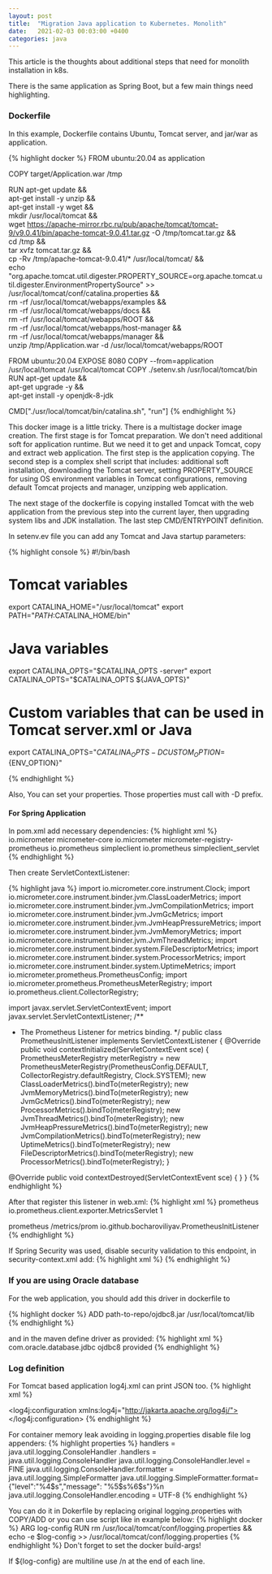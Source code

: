 ```yaml
---
layout: post
title:  "Migration Java application to Kubernetes. Monolith"
date:   2021-02-03 00:03:00 +0400
categories: java
---
```

This article is the thoughts about additional steps that need for monolith installation in k8s.

There is the same application as Spring Boot, but a few main things need highlighting.

### Dockerfile
In this example, Dockerfile contains Ubuntu, Tomcat server, and jar/war as application.

{% highlight docker %}
FROM ubuntu:20.04 as application

COPY target/Application.war /tmp

RUN apt-get update && \
    apt-get install -y unzip && \
    apt-get install -y wget && \
    mkdir /usr/local/tomcat && \
    wget https://apache-mirror.rbc.ru/pub/apache/tomcat/tomcat-9/v9.0.41/bin/apache-tomcat-9.0.41.tar.gz -O /tmp/tomcat.tar.gz && \
    cd /tmp && \
    tar xvfz tomcat.tar.gz && \
    cp -Rv /tmp/apache-tomcat-9.0.41/* /usr/local/tomcat/ && \
    echo "org.apache.tomcat.util.digester.PROPERTY_SOURCE=org.apache.tomcat.util.digester.EnvironmentPropertySource" >> /usr/local/tomcat/conf/catalina.properties && \
    rm -rf /usr/local/tomcat/webapps/examples && \
    rm -rf /usr/local/tomcat/webapps/docs && \
    rm -rf /usr/local/tomcat/webapps/ROOT && \
    rm -rf /usr/local/tomcat/webapps/host-manager && \
    rm -rf /usr/local/tomcat/webapps/manager && \
    unzip /tmp/Application.war -d /usr/local/tomcat/webapps/ROOT

FROM ubuntu:20.04
EXPOSE 8080
COPY --from=application /usr/local/tomcat /usr/local/tomcat
COPY ./setenv.sh                          /usr/local/tomcat/bin
RUN apt-get update && \
    apt-get upgrade -y && \
    apt-get install -y openjdk-8-jdk

CMD["./usr/local/tomcat/bin/catalina.sh", "run"]
{% endhighlight %}


This docker image is a little tricky. There is a multistage docker image creation.
The first stage is for Tomcat preparation. We don't need additional soft for application runtime. But we need it to get and unpack Tomcat, copy and extract web application.
The first step is the application copying. The second step is a complex shell script that includes: additional soft installation, downloading the Tomcat server, setting PROPERTY_SOURCE for using OS environment variables in Tomcat configurations, removing default Tomcat projects and manager, unzipping web application.

The next stage of the dockerfile is copying installed Tomcat with the web application from the previous step into the current layer,
then upgrading system libs and JDK installation. The last step CMD/ENTRYPOINT definition.

In setenv.ev file you can add any Tomcat and Java startup parameters:

{% highlight console %}
#!/bin/bash
# Tomcat variables
export CATALINA_HOME="/usr/local/tomcat"
export PATH="$PATH:$CATALINA_HOME/bin"
# Java variables
export CATALINA_OPTS="$CATALINA_OPTS -server"
export CATALINA_OPTS="$CATALINA_OPTS ${JAVA_OPTS}"
# Custom variables that can be used in Tomcat server.xml or Java
export CATALINA_OPTS="$CATALINA_OPTS -DCUSTOM_OPTION=${ENV_OPTION}"

{% endhighlight %}

Also, You can set your properties. Those properties must call with -D prefix.

#### For Spring Application

In pom.xml add necessary dependencies:
{% highlight xml %}
<dependency>
    <groupId>io.micrometer</groupId>
    <artifactId>micrometer-core</artifactId>
</dependency>
<dependency>
    <groupId>io.micrometer</groupId>
    <artifactId>micrometer-registry-prometheus</artifactId>
</dependency>
<dependency>
    <groupId>io.prometheus</groupId>
    <artifactId>simpleclient</artifactId>
</dependency>
<dependency>
    <groupId>io.prometheus</groupId>
    <artifactId>simpleclient_servlet</artifactId>
</dependency>
{% endhighlight %}

Then create ServletContextListener:

{% highlight java %}
import io.micrometer.core.instrument.Clock;
import io.micrometer.core.instrument.binder.jvm.ClassLoaderMetrics;
import io.micrometer.core.instrument.binder.jvm.JvmCompilationMetrics;
import io.micrometer.core.instrument.binder.jvm.JvmGcMetrics;
import io.micrometer.core.instrument.binder.jvm.JvmHeapPressureMetrics;
import io.micrometer.core.instrument.binder.jvm.JvmMemoryMetrics;
import io.micrometer.core.instrument.binder.jvm.JvmThreadMetrics;
import io.micrometer.core.instrument.binder.system.FileDescriptorMetrics;
import io.micrometer.core.instrument.binder.system.ProcessorMetrics;
import io.micrometer.core.instrument.binder.system.UptimeMetrics;
import io.micrometer.prometheus.PrometheusConfig;
import io.micrometer.prometheus.PrometheusMeterRegistry;
import io.prometheus.client.CollectorRegistry;

import javax.servlet.ServletContextEvent;
import javax.servlet.ServletContextListener;
/**
  * The Prometheus Listener for metrics binding.
  */
  public class PrometheusInitListener implements ServletContextListener {
  @Override
  public void contextInitialized(ServletContextEvent sce) {
  PrometheusMeterRegistry meterRegistry =
  new PrometheusMeterRegistry(PrometheusConfig.DEFAULT, CollectorRegistry.defaultRegistry, Clock.SYSTEM);
  new ClassLoaderMetrics().bindTo(meterRegistry);
  new JvmMemoryMetrics().bindTo(meterRegistry);
  new JvmGcMetrics().bindTo(meterRegistry);
  new ProcessorMetrics().bindTo(meterRegistry);
  new JvmThreadMetrics().bindTo(meterRegistry);
  new JvmHeapPressureMetrics().bindTo(meterRegistry);
  new JvmCompilationMetrics().bindTo(meterRegistry);
  new UptimeMetrics().bindTo(meterRegistry);
  new FileDescriptorMetrics().bindTo(meterRegistry);
  new ProcessorMetrics().bindTo(meterRegistry);
  }

  @Override
  public void contextDestroyed(ServletContextEvent sce) {
  }
}
{% endhighlight %}

After that register this listener in web.xml:
{% highlight xml %}
<servlet>
    <servlet-name>prometheus</servlet-name>
    <servlet-class>io.prometheus.client.exporter.MetricsServlet</servlet-class>
    <load-on-startup>1</load-on-startup>
</servlet>

<servlet-mapping>
	<servlet-name>prometheus</servlet-name>
	<url-pattern>/metrics/prom</url-pattern>
</servlet-mapping>
<listener>
    <listener-class>io.github.bocharoviliyav.PrometheusInitListener</listener-class>
</listener>
{% endhighlight %}

If Spring Security was used, disable security validation to this endpoint,
in security-context.xml add:
{% highlight xml %}
    <http pattern="/metrics/prom" security="none"/>
{% endhighlight %}


### If you are using Oracle database

For the web application, you should add this driver in dockerfile to

{% highlight docker %}
    ADD path-to-repo/ojdbc8.jar /usr/local/tomcat/lib
{% endhighlight %}

and in the maven define driver as provided:
{% highlight xml %}
<dependency>
    <groupId>com.oracle.database.jdbc</groupId>
    <artifactId>ojdbc8</artifactId>
    <scope>provided</scope>
</dependency>
{% endhighlight %}

### Log definition


For Tomcat based application log4j.xml can print JSON too.
{% highlight xml %}
<?xml version="1.0" encoding="UTF-8" ?>
<!DOCTYPE log4j:configuration SYSTEM "log4j.dtd">
<log4j:configuration xmlns:log4j="http://jakarta.apache.org/log4j/">
    <appender name="CONSOLE" class="org.apache.log4j.ConsoleAppender">
        <param name="target" value="System.out" />
        <layout class="org.apache.log4j.PatternLayout">
            <param name="ConversionPattern" value='{"level":"%p","message":"%m"}%n'/>
        </layout>
    </appender>
    <root>
        <appender-ref ref="CONSOLE" />
    </root>
</log4j:configuration>
{% endhighlight %}

For container memory leak avoiding in logging.properties
disable file log appenders:
{% highlight properties %}
handlers = java.util.logging.ConsoleHandler
.handlers = java.util.logging.ConsoleHandler
java.util.logging.ConsoleHandler.level = FINE
java.util.logging.ConsoleHandler.formatter = java.util.logging.SimpleFormatter
java.util.logging.SimpleFormatter.format={"level":"%4$s","message": "%5$s%6$s"}%n
java.util.logging.ConsoleHandler.encoding = UTF-8
{% endhighlight %}

You can do it in Dokerfile by replacing original logging.properties with COPY/ADD or
you can use script like in example below:
{% highlight docker %}
    ARG log-config
    RUN rm /usr/local/tomcat/conf/logging.properties && echo -e $log-config >> /usr/local/tomcat/conf/logging.properties
{% endhighlight %}
Don't forget to set the docker build-args!

If ${log-config} are multiline use /n at the end of each line.
